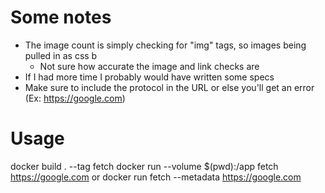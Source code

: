 # Some notes
- The image count is simply checking for "img" tags, so images being pulled in as css b
  - Not sure how accurate the image and link checks are
- If I had more time I probably would have written some specs
- Make sure to include the protocol in the URL or else you'll get an error (Ex: https://google.com)

# Usage
docker build . --tag fetch
docker run --volume $(pwd):/app fetch https://google.com
or
docker run fetch --metadata https://google.com
